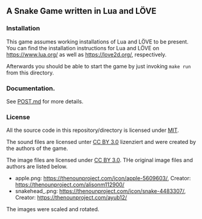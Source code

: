## A Snake Game written in Lua and LÖVE

### Installation 

This game assumes working installations of Lua and LÖVE to be present. You can find the installation instructions for Lua and LÖVE on https://www.lua.org/ as well as https://love2d.org/, respectively.

Afterwards you should be able to start the game by just invoking `make run` from this directory.

### Documentation.

See [POST.md](./POST.md) for more details.

### License 

All the source code in this repository/directory is licensed under [MIT](./LICENSE.md). 

The sound files are licensed unter [CC BY 3.0](https://creativecommons.org/licenses/by/3.0/) lizenziert and were created by the authors of the game. 

The image files are licensed under [CC BY 3.0](https://creativecommons.org/licenses/by/3.0/). THe original image files and authors are listed below.
- apple.png: https://thenounproject.com/icon/apple-5609603/, Creator: https://thenounproject.com/alisonm112900/
- snakehead_<x>.png: https://thenounproject.com/icon/snake-4483307/, Creator: https://thenounproject.com/ayub12/

The images were scaled and rotated.